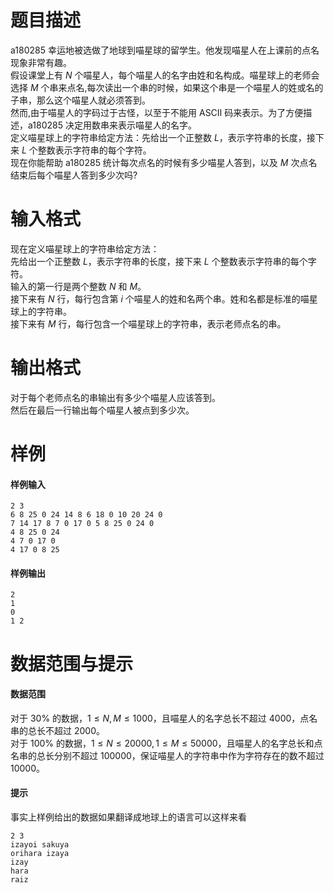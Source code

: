 
# 题目描述

a180285 幸运地被选做了地球到喵星球的留学生。他发现喵星人在上课前的点名现象非常有趣。  
假设课堂上有 $N$ 个喵星人，每个喵星人的名字由姓和名构成。喵星球上的老师会选择 $M$ 个串来点名,每次读出一个串的时候，如果这个串是一个喵星人的姓或名的子串，那么这个喵星人就必须答到。  
然而,由于喵星人的字码过于古怪，以至于不能用 ASCII 码来表示。为了方便描述，a180285 决定用数串来表示喵星人的名字。  
定义喵星球上的字符串给定方法：先给出一个正整数 $L$，表示字符串的长度，接下来 $L$ 个整数表示字符串的每个字符。  
现在你能帮助 a180285 统计每次点名的时候有多少喵星人答到，以及 $M$ 次点名结束后每个喵星人答到多少次吗?


# 输入格式

现在定义喵星球上的字符串给定方法：  
先给出一个正整数 $L$，表示字符串的长度，接下来 $L$ 个整数表示字符串的每个字符。  
输入的第一行是两个整数 $N$ 和 $M$。  
接下来有 $N$ 行，每行包含第 $i$ 个喵星人的姓和名两个串。姓和名都是标准的喵星球上的字符串。  
接下来有 $M$ 行，每行包含一个喵星球上的字符串，表示老师点名的串。

# 输出格式

对于每个老师点名的串输出有多少个喵星人应该答到。  
然后在最后一行输出每个喵星人被点到多少次。

# 样例

#### 样例输入
```plain
2 3
6 8 25 0 24 14 8 6 18 0 10 20 24 0
7 14 17 8 7 0 17 0 5 8 25 0 24 0
4 8 25 0 24
4 7 0 17 0
4 17 0 8 25
```

#### 样例输出
```plain
2
1
0
1 2
```

# 数据范围与提示

#### 数据范围
对于 $30\%$ 的数据，$1 \le N , M \le 1000$，且喵星人的名字总长不超过 $4000$，点名串的总长不超过 $2000$。  
对于 $100\%$ 的数据，$1 \le N \le 20000 , 1 \le M \le 50000$，且喵星人的名字总长和点名串的总长分别不超过 $100000$，保证喵星人的字符串中作为字符存在的数不超过 $10000$。

#### 提示
事实上样例给出的数据如果翻译成地球上的语言可以这样来看
```plain
2 3
izayoi sakuya
orihara izaya
izay
hara
raiz
```


